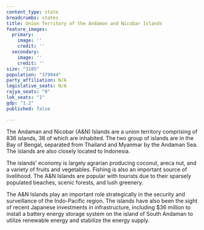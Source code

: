 ```yaml
---
content_type: state
breadcrumbs: states
title: Union Territory of the Andaman and Nicobar Islands
feature_images:
  primary:
    image: ''
    credit: ''
  secondary:
    image: ''
    credit: ''
size: "3185"
population: "379944"
party_affiliation: N/A
legislative_seats: N/A
rajya_seats: "0"
lok_seats: "1"
gdp: "1.2"
published: false

---
```

The Andaman and Nicobar (A&N) Islands are a union territory comprising of 836 islands, 38 of which are inhabited. The two group of islands are in the Bay of Bengal, separated from Thailand and Myanmar by the Andaman Sea. The islands are also closely located to Indonesia.

The islands’ economy is largely agrarian producing coconut, areca nut, and a variety of fruits and vegetables. Fishing is also an important source of livelihood. The A&N Islands are popular with tourists due to their sparsely populated beaches, scenic forests, and lush greenery.

The A&N Islands play an important role strategically in the security and surveillance of the Indo-Pacific region. The islands have also been the sight of recent Japanese investments in infrastructure, including $36 million to install a battery energy storage system on the island of South Andaman to utilize renewable energy and stabilize the energy supply.